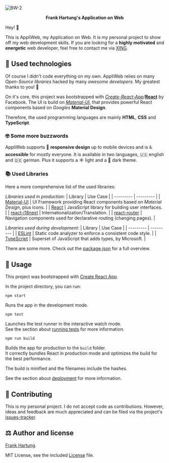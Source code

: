 ![BW-2](https://user-images.githubusercontent.com/43857716/81425030-1fce0880-9157-11ea-9fbd-3458c27725be.jpg)

<div align='center' markdown='1'>

**Frank Hartung's Application on Web**

</div>

Hey! 👋

This is AppliWeb, my Application on Web. It is my personal project to show off my web development skills. If you are looking for a **highly motivated** and **energetic** web developer, feel free to contact me via [XING](xing.com/).

## 🚀 Used technologies

Of course I didn't code everything on my own. AppliWeb relies on many *Open-Source libraries* hacked by many *awesome developers*. My greatest thanks to you! 🙏

On it's core, this project was bootstrapped with [*Create-React-App*](https://github.com/facebook/create-react-app)/[**React**](https://reactjs.org/) by Facebook.
The UI is build on [*Material-UI*](https://github.com/mui-org/material-ui), that provides powerful React components based on *Google*s **Material Design**.

Therefore, the used programming languages are mainly **HTML**, **CSS** and **TypeScript**.

### 🤓 Some more buzzwords

AppliWeb supports 📱 **responsive design** up to mobile devices and is ♿ **accessible** for mostly everyone.
It is available in two languages, 🇺🇸 english and 🇩🇪 german. Plus it supports a ☀️ light and a 🌙 dark theme.

### 📚 Used Libraries

Here a more comprehensive list of the used libraries:

*Libraries used in production:*
| Library   | Use Case  |
| --------- | --------- |
| [Material-UI](https://github.com/mui-org/material-ui) | UI Framework providing React components based on *Material Design*, plus icons. |
| [React](https://reactjs.org/) | JavaScript library for building user interfaces. |
| [react-i18next](https://react.i18next.com/) | Internationalization/Translation. |
| [react-router](https://github.com/ReactTraining/react-router) | Navigation components used for declarative routing (changing pages). |

*Libraries used during development:*
| Library   | Use Case  |
| --------- | --------- |
| [ESLint](https://eslint.org/) | Static code analyzer to enforce a consistent code style. |
| [TypeScript](https://github.com/microsoft/TypeScript) | Superset of JavaScript that adds types, by Microsoft. |

There are some more. Check out the [package.json](package.json) for a full overview.

## 🔨 Usage

This project was bootstrapped with [Create React App](https://github.com/facebook/create-react-app).

In the project directory, you can run:

`npm start`

Runs the app in the development mode.<br>

`npm test`

Launches the test runner in the interactive watch mode.<br>
See the section about [running tests](https://facebook.github.io/create-react-app/docs/running-tests) for more information.

`npm run build`

Builds the app for production to the `build` folder.<br>
It correctly bundles React in production mode and optimizes the build for the best performance.

The build is minified and the filenames include the hashes.<br>

See the section about [deployment](https://facebook.github.io/create-react-app/docs/deployment) for more information.

## 🐞 Contributing

This is my personal project. I do not accept code as contributions. However, ideas and feedback are much appreciated and can be filed via the project's [issues-tracker](https://github.com/sepulzera/appliweb/issues).

## ⚖️ Author and license

[Frank Hartung](https://github.com/sepulzera/).

MIT License, see the included [License](LICENSE) file.
